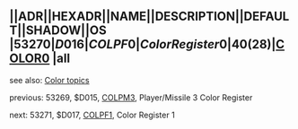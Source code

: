||ADR||HEXADR||NAME||DESCRIPTION||DEFAULT||SHADOW||OS  
|53270|$D016|COLPF0|Color Register 0|40 ($28)|[COLOR0](../COLOR0/index.md) |all  
---
see also: [Color topics](../Color_topics/index.md)  
  
previous: 53269, $D015, [COLPM3](../COLPM3/index.md), Player/Missile 3 Color Register  
  
next: 53271, $D017, [COLPF1](../COLPF1/index.md), Color Register 1  

